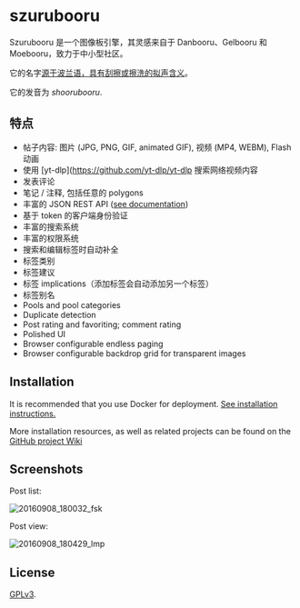 # szurubooru

Szurubooru 是一个图像板引擎，其灵感来自于 Danbooru、Gelbooru 和 Moebooru，致力于中小型社区。 

它的名字[源于波兰语，具有刮擦或擦洗的拟声含义](https://sjp.pwn.pl/sjp/;2527372)。

它的发音为 *shoorubooru*.

## 特点

- 帖子内容: 图片 (JPG, PNG, GIF, animated GIF), 视频 (MP4, WEBM), Flash 动画
- 使用 [yt-dlp](https://github.com/yt-dlp/yt-dlp 搜索网络视频内容
- 发表评论
-  笔记 / 注释, 包括任意的 polygons
- 丰富的 JSON REST API ([see documentation](doc/API.md))
- 基于 token 的客户端身份验证
- 丰富的搜索系统
- 丰富的权限系统
- 搜索和编辑标签时自动补全
- 标签类别
- 标签建议
- 标签 implications（添加标签会自动添加另一个标签）
- 标签别名
- Pools and pool categories
- Duplicate detection
- Post rating and favoriting; comment rating
- Polished UI
- Browser configurable endless paging
- Browser configurable backdrop grid for transparent images

## Installation

It is recommended that you use Docker for deployment.
[See installation instructions.](doc/INSTALL.md)

More installation resources, as well as related projects can be found on the
[GitHub project Wiki](https://github.com/rr-/szurubooru/wiki)

## Screenshots

Post list:

![20160908_180032_fsk](https://cloud.githubusercontent.com/assets/1045476/18356730/3f1123d6-75ee-11e6-85dd-88a7615243a0.png)

Post view:

![20160908_180429_lmp](https://cloud.githubusercontent.com/assets/1045476/18356731/3f1566ee-75ee-11e6-9594-e86ca7347b0f.png)

## License

[GPLv3](LICENSE.md).

